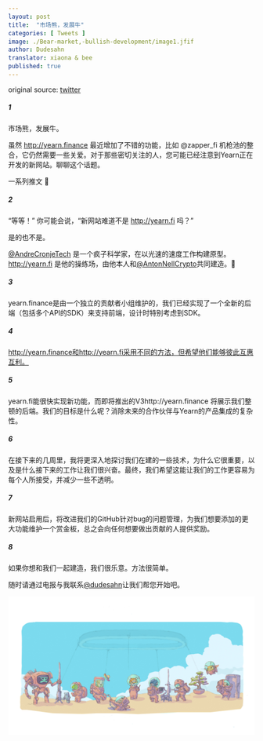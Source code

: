 ```yaml
---
layout: post
title:  "市场熊，发展牛"
categories: [ Tweets ]
image: ./Bear-market,-bullish-development/image1.jfif
author: Dudesahn
translator: xiaona & bee
published: true
---
```


original source: [twitter](https://twitter.com/dudesahn/status/1417898521685078016)

##### 1

市场熊，发展牛。

虽然 http://yearn.finance 最近增加了不错的功能，比如
@zapper_fi
机枪池的整合，它仍然需要一些关爱。对于那些密切关注的人，您可能已经注意到Yearn正在开发的新网站。聊聊这个话题。

一系列推文 🧵

##### 2

“等等！” 你可能会说，“新网站难道不是 http://yearn.fi 吗？” 

是的也不是。

[@AndreCronjeTech](https://twitter.com/AndreCronjeTech) 是一个疯子科学家，在以光速的速度工作构建原型。http://yearn.fi 是他的操练场，由他本人和[@AntonNellCrypto](https://twitter.com/AntonNellCrypto)共同建造。🧪

##### 3

yearn.finance是由一个独立的贡献者小组维护的，我们已经实现了一个全新的后端（包括多个API的SDK）来支持前端，设计时特别考虑到SDK。

##### 4

http://yearn.finance和http://yearn.fi采用不同的方法，但希望他们能够彼此互惠互利。

##### 5

yearn.fi能很快实现新功能，而即将推出的V3http://yearn.finance 将展示我们整顿的后端。我们的目标是什么呢？消除未来的合作伙伴与Yearn的产品集成的复杂性。

##### 6

在接下来的几周里，我将更深入地探讨我们在建的一些技术，为什么它很重要，以及是什么接下来的工作让我们很兴奋。最终，我们希望这能让我们的工作更容易为每个人所接受，并减少一些不透明。

##### 7

新网站启用后，将改进我们的GitHub针对bug的问题管理，为我们想要添加的更大功能维护一个赏金板，总之会向任何想要做出贡献的人提供奖励。

##### 8

如果你想和我们一起建造，我们很乐意。方法很简单。

随时请通过电报与我联系[@dudesahn](https://twitter.com/dudesahn)让我们帮您开始吧。

![](image1.jfif)
